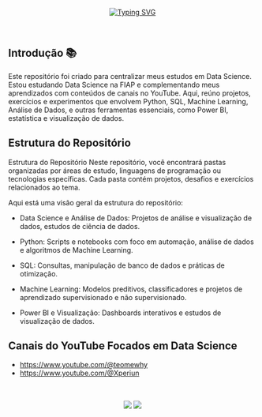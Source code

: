  <div align="center">
  
[![Typing SVG](https://readme-typing-svg.demolab.com?font=JetBrains+Mono&weight=700&size=30&letterSpacing=.2rem&pause=1000&color=ED145B&width=500&lines=-+Data+Science+%F0%9F%93%8A)](https://git.io/typing-svg)
 </div><br>

## Introdução 📚
<div align="left">
  <p>
Este repositório foi criado para centralizar meus estudos em Data Science. 
Estou estudando Data Science na FIAP e complementando meus aprendizados com conteúdos de canais no YouTube. 
Aqui, reúno projetos, exercícios e experimentos que envolvem Python, SQL, Machine Learning, Análise de Dados,
e outras ferramentas essenciais, como Power BI, estatística e visualização de dados.
  </p>
</div>

## Estrutura do Repositório
Estrutura do Repositório
Neste repositório, você encontrará pastas organizadas por áreas de estudo, linguagens de programação ou tecnologias específicas. Cada pasta contém projetos, desafios e exercícios relacionados ao tema.

Aqui está uma visão geral da estrutura do repositório:

 - Data Science e Análise de Dados: Projetos de análise e visualização de dados, estudos de ciência de dados.

- Python: Scripts e notebooks com foco em automação, análise de dados e algoritmos de Machine Learning.

- SQL: Consultas, manipulação de banco de dados e práticas de otimização.

- Machine Learning: Modelos preditivos, classificadores e projetos de aprendizado supervisionado e não supervisionado.

- Power BI e Visualização: Dashboards interativos e estudos de visualização de dados.

## Canais do YouTube Focados em Data Science
- https://www.youtube.com/@teomewhy
- https://www.youtube.com/@Xperiun


</div><br>
<br>
<div  align="center"> 
  <a href = "mailto:contatocaioguimaraess@gmail.com"><img src="https://img.shields.io/badge/Gmail-D14836?style=for-the-badge&logo=gmail&logoColor=white" target="_blank"></a>
  <a href="https://www.linkedin.com/in/caio-guimar%C3%A3ess/" target="_blank"><img src="https://img.shields.io/badge/-LinkedIn-%230077B5?style=for-the-badge&logo=linkedin&logoColor=white" target="_blank"></a> 
</div><br>
